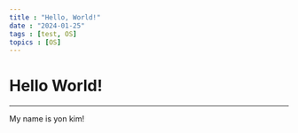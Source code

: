 ```yaml
---
title : "Hello, World!"
date : "2024-01-25"
tags : [test, OS]
topics : [OS]
---
```


# Hello World!
---
My name is yon kim!
